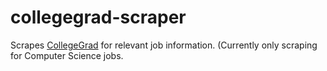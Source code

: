 ﻿# collegegrad-scraper

Scrapes [CollegeGrad](https://collegegrad.com/) for relevant job information. (Currently only scraping for Computer Science jobs.

